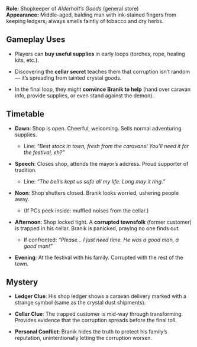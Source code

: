 **Role:** Shopkeeper of _Alderholt’s Goods_ (general store)  
**Appearance:** Middle-aged, balding man with ink-stained fingers from keeping ledgers, always smells faintly of tobacco and dry herbs.
## Gameplay Uses

- Players can **buy useful supplies** in early loops (torches, rope, healing kits, etc.).
    
- Discovering the **cellar secret** teaches them that corruption isn’t random — it’s spreading from tainted crystal goods.
    
- In the final loop, they might **convince Branik to help** (hand over caravan info, provide supplies, or even stand against the demon).
## Timetable

- **Dawn**: Shop is open. Cheerful, welcoming. Sells normal adventuring supplies.
    
    - Line: _“Best stock in town, fresh from the caravans! You’ll need it for the festival, eh?”_
        
- **Speech**: Closes shop, attends the mayor’s address. Proud supporter of tradition.
    
    - Line: _“The bell’s kept us safe all my life. Long may it ring.”_
        
- **Noon**: Shop shutters closed. Branik looks worried, ushering people away.
    
    - (If PCs peek inside: muffled noises from the cellar.)
        
- **Afternoon**: Shop locked tight. A **corrupted townsfolk** (former customer) is trapped in his cellar. Branik is panicked, praying no one finds out.
    
    - If confronted: _“Please… I just need time. He was a good man, a good man!”_
        
- **Evening**: At the festival with his family. Corrupted with the rest of the town.

## Mystery

- **Ledger Clue**: His shop ledger shows a caravan delivery marked with a strange symbol (same as the crystal dust shipments).
    
- **Cellar Clue**: The trapped customer is mid-way through transforming. Provides evidence that the corruption spreads before the final toll.
    
- **Personal Conflict**: Branik hides the truth to protect his family’s reputation, unintentionally letting the corruption worsen.
